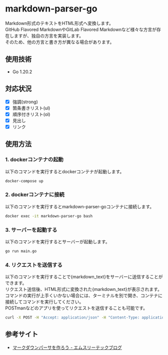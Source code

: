 # markdown-parser-go  
Markdown形式のテキストをHTML形式へ変換します。  
GitHub Flavored MarkdownやGitLab Flavored Markdownなど様々な方言が存在しますが、独自の方言を実装します。  
そのため、他の方言と書き方が異なる場合があります。 

## 使用技術
- Go 1.20.2

## 対応状況
- [x] 強調(strong)
- [x] 箇条書きリスト(ul)
- [x] 順序付きリスト(ol)
- [x] 見出し
- [x] リンク

## 使用方法
### 1. dockerコンテナの起動  
以下のコマンドを実行するとdockerコンテナが起動します。  
```bash
docker-compose up
```

### 2. dockerコンテナに接続  
以下のコマンドを実行するとmarkdown-parser-goコンテナに接続します。  
```bash
docker exec -it markdown-parser-go bash
```

### 3. サーバーを起動する  
以下のコマンドを実行するとサーバーが起動します。  
```bash
go run main.go
```

### 4. リクエストを送信する  
以下のコマンドを実行することで{markdown_text}をサーバーに送信することができます。  
リクエスト送信後、HTML形式に変換された{markdown_text}が表示されます。  
コマンドの実行が上手くいかない場合には、ターミナルを別で開き、コンテナに接続してコマンドを実行してください。  
POSTmanなどのアプリを使ってリクエストを送信することも可能です。  
```bash
curl -X POST -H "Accept: application/json" -H "Content-Type: application/json" -d '{"Content": "{markdown text}"}' http://localhost:8081/convertmd
```

## 参考サイト
- [マークダウンパーサを作ろう - エムスリーテックブログ](https://www.m3tech.blog/entry/2021/08/23/124000)